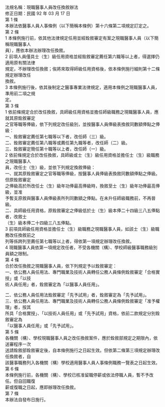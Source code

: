 法規名稱：現職醫事人員改任換敘辦法  
修正日期：民國 92 年 03 月 17 日  
第 1 條  
本辦法依醫事人員人事條例（以下簡稱本條例）第十六條第二項規定訂定之。  
第 2 條  
1 本條例施行前，依其他法律規定任用並經銓敘審定有案之現職醫事人員（以下簡稱現職醫事人  
員），應依本辦法辦理改任換敘。  
2 前項人員僅具士（生）級任用資格並經銓敘審定薦任第六職等以上者，得選擇仍適用原有關法律  
規定，不辦理改任換敘；俟將來取得師級任用資格後，依本條例施行細則第十二條規定辦理改任  
換敘。  
3 本條例施行後，依其後制定之醫事專業法律規定，適用本條例之現職醫事人員，準用前二項之規  
定。  
第 3 條  
1 依前條規定合於改任換敘，具師級任用資格並擔任師級職務之現職醫事人員，應就其原銓敘審定  
之官等職等俸級，依下列規定改任級別，並按醫事人員俸級表換敘同數額俸點之俸級：  
一、銓敘審定薦任第七職等以下者，改任師（三）級。  
二、銓敘審定薦任第八職等或薦任第九職等者，改任師（二）級。  
三、銓敘審定簡任第十職等以上者，改任師（一）級。  
2 依前條規定合於改任換敘，具師級或士（生）級任用資格並擔任士（生）級職務之現職醫事人  
員，改任士（生）級，並依下列規定換敘俸級：  
一、就其原銓敘審定之官等職等俸級，按醫事人員俸級表換敘同數額俸點之俸級。但原銓敘審定  
之俸級高於所改任士（生）級年功俸最高俸級時，換敘至士（生）級年功俸最高俸級，並准  
予暫支原敘與醫事人員俸級表所列同數額之俸點。在未升任師級職務前，不再晉級。  
二、具師級任用資格，原銓敘審定之俸級低於士（生）級本俸二十四級三八五俸點者，改敘士  
（生）級本俸二十四級三八五俸點。  
3 前項具師級任用資格並擔任士（生）級職務之現職醫事人員，如該士（生）級職務改任換敘前之  
列等係跨列至薦任第七職等以上者，得依第一項規定辦理改任換敘。  
4 現職醫事人員依第一項規定改任者，不受各機關（構）、學校師級醫事職務級別員額之限制。  
第 4 條  
合於改任換敘之現職醫事人員，依下列規定予以銓敘審定：  
一、依公務人員任用法、專門職業及技術人員轉任公務人員條例銓敘審定「合格實授」或「以技  
術人員任用」者，銓敘審定為「以醫事人員任用」。  


二、依公務人員任用法銓敘審定「先予試用」者，銓敘審定為「先予試用」。  
三、依公務人員任用法、專門職業及技術人員轉任公務人員條例銓敘審定「准予權理」者，按其  
所具「合格實授」、「以技術人員任用」或「先予試用」資格，依前二款規定分別銓敘審定為  
「以醫事人員任用」或「先予試用」。  
第 5 條  
各機關（構）、學校現職醫事人員之改任換敘案件，應於銓敘部規定之期限內，依送審程序一次  
送請銓敘部銓敘審定後，自本條例施行之日起生效。但依第二條第三項規定辦理改任換敘者，自  
該醫事職務列入各機關（構）學校適用醫事人員人事條例職務一覽表之日起生效。  
第 6 條  
本條例施行前，各機關（構）、學校已核准留職停薪或依法停職人員，暫不予改任。但自回職復  
薪或復職之日起，應即辦理改任換敘。  
第 7 條  
本辦法自發布日施行。  


